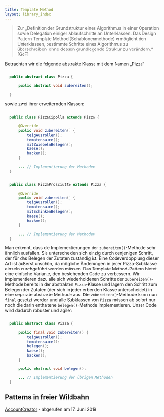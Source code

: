 ```yaml
---
title: Template Method
layout: library_index
---
```



> Zur „Definition der Grundstruktur eines Algorithmus in einer Operation sowie Delegation einiger Ablaufschritte an Unterklassen. Das Design Pattern Template Method (Schablonenmethode) ermöglicht den Unterklassen, bestimmte Schritte eines Algorithmus zu überschreiben, ohne dessen grundlegende Struktur zu verändern.“ [GoF]

Betrachten wir die folgende abstrakte Klasse mit dem Namen „Pizza“

```java

  public abstract class Pizza {

      public abstract void zubereiten();

  }

```

sowie zwei ihrer erweiternden Klassen:

```java

  public class PizzaCipolla extends Pizza {

      @Override
      public void zubereiten() {
          teigAusrollen();
          tomatensauce();
          mitZwiebelnBelegen();
          kaese();
          backen();
      }

      ... // Implementierung der Methoden
  }

```

```java

  public class PizzaProsciutto extends Pizza {

      @Override
      public void zubereiten() {
          teigAusrollen();
          tomatensauce();
          mitSchinkenBelegen();
          kaese();
          backen();
      }

      ... // Implementierung der Methoden
  }

```

Man erkennt, dass die Implementierungen der ``zubereiten()``-Methode sehr ähnlich ausfallen. Sie unterscheiden sich einzig durch denjenigen Schritt, der für das Belegen der Zutaten zuständig ist. Eine Codeverdopplung dieser Art ist äußerst unschön, da mögliche Änderungen in jeder Pizza-Subklasse einzeln durchgeführt werden müssen. Das Template Method-Pattern bietet eine einfache Variante, den bestehenden Code zu verbessern. Wir implementieren dazu alle sich wiederholdenen Schritte der ``zubereiten()``-Methode bereits in der abstrakten ``Pizza``-Klasse und lagern den Schritt zum Belegen der Zutaten (der sich in jeder erbenden Klasse unterscheidet) in eine separate abstrakte Methode aus. Die ``zubereiten()``-Methode kann nun ``final`` gesetzt werden und alle Subklassen von ``Pizza`` müssen ab sofort nur noch die darin enthaltene ``belegen()``-Methode implementieren. Unser Code wird dadurch robuster und agiler:

```java

  public abstract class Pizza {

      public final void zubereiten() {
          teigAusrollen();
          tomatensauce();
          belegen();
          kaese();
          backen();
      }

      public abstract void belegen();

      ... // Implementierung der übrigen Methoden
  }

```

## Patterns in freier Wildbahn

[AccountCreator](https://github.com/java9s/template-method-pattern) - abgerufen am 17. Juni 2019
